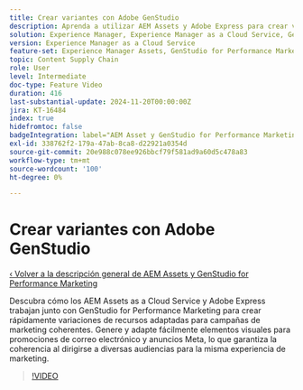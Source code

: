 ```yaml
---
title: Crear variantes con Adobe GenStudio
description: Aprenda a utilizar AEM Assets y Adobe Express para crear variaciones de recursos para correos electrónicos y anuncios Meta, lo que garantiza una experiencia de marketing coherente.
solution: Experience Manager, Experience Manager as a Cloud Service, GenStudio for Performance Marketing
version: Experience Manager as a Cloud Service
feature-set: Experience Manager Assets, GenStudio for Performance Marketing
topic: Content Supply Chain
role: User
level: Intermediate
doc-type: Feature Video
duration: 416
last-substantial-update: 2024-11-20T00:00:00Z
jira: KT-16484
index: true
hidefromtoc: false
badgeIntegration: label="AEM Asset y GenStudio for Performance Marketing" type="positive"
exl-id: 338762f2-179a-47ab-8ca8-d22921a0354d
source-git-commit: 20e988c078ee926bbcf79f581ad9a60d5c478a83
workflow-type: tm+mt
source-wordcount: '100'
ht-degree: 0%

---
```


# Crear variantes con Adobe GenStudio

[‹ Volver a la descripción general de AEM Assets y GenStudio for Performance Marketing](./overview.md)

Descubra cómo los AEM Assets as a Cloud Service y Adobe Express trabajan junto con GenStudio for Performance Marketing para crear rápidamente variaciones de recursos adaptadas para campañas de marketing coherentes. Genere y adapte fácilmente elementos visuales para promociones de correo electrónico y anuncios Meta, lo que garantiza la coherencia al dirigirse a diversas audiencias para la misma experiencia de marketing.

>[!VIDEO](https://video.tv.adobe.com/v/3439266/?learn=on&enablevpops)
